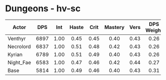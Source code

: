 # Dungeons - hv-sc
| Actor | DPS | Int | Haste | Crit | Mastery | Vers | DPS Weight |
|---|:---:|:---:|:---:|:---:|:---:|:---:|:---:|
|Venthyr|6897|1.00|0.45|0.45|0.40|0.43|0.26|
|Necrolord|6837|1.00|0.51|0.48|0.42|0.43|0.26|
|Kyrian|6789|1.00|0.51|0.49|0.40|0.43|0.26|
|Night_Fae|6583|1.00|0.47|0.46|0.42|0.44|0.27|
|Base|5814|1.00|0.49|0.46|0.40|0.43|0.31|
